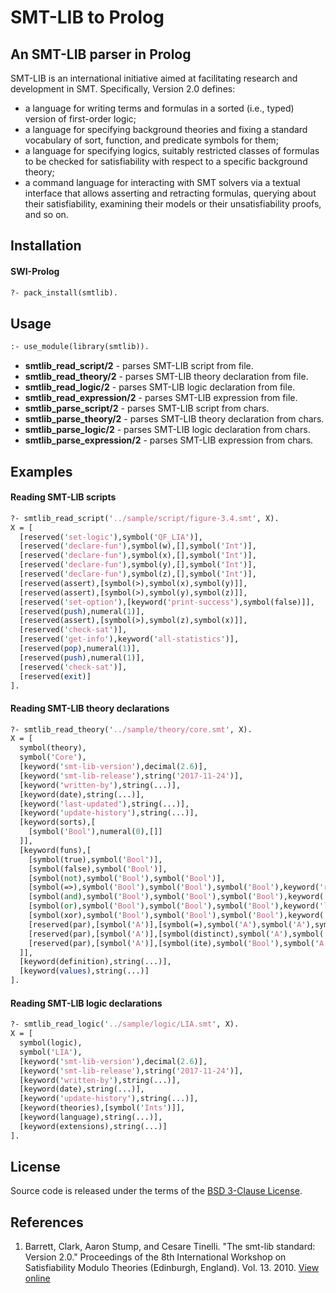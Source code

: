 # SMT-LIB to Prolog
## An SMT-LIB parser in Prolog

SMT-LIB is an international initiative aimed at facilitating research and development in SMT. Specifically, Version 2.0 defines:
- a language for writing terms and formulas in a sorted (i.e., typed) version of first-order logic;
- a language for specifying background theories and fixing a standard vocabulary of sort, function, and predicate symbols for them;
- a language for specifying logics, suitably restricted classes of formulas to be checked for satisfiability with respect to a specific background theory;
- a command language for interacting with SMT solvers via a textual interface that allows asserting and retracting formulas, querying about their satisfiability, examining their models or their unsatisfiability proofs, and so on.

## Installation

#### SWI-Prolog
```pl
?- pack_install(smtlib).
```

## Usage

```pl
:- use_module(library(smtlib)).
```

- **smtlib_read_script/2** - parses SMT-LIB script from file.
- **smtlib_read_theory/2** - parses SMT-LIB theory declaration from file.
- **smtlib_read_logic/2** - parses SMT-LIB logic declaration from file.
- **smtlib_read_expression/2** - parses SMT-LIB expression from file.
- **smtlib_parse_script/2** - parses SMT-LIB script from chars.
- **smtlib_parse_theory/2** - parses SMT-LIB theory declaration from chars.
- **smtlib_parse_logic/2** - parses SMT-LIB logic declaration from chars.
- **smtlib_parse_expression/2** - parses SMT-LIB expression from chars.

## Examples

#### Reading SMT-LIB scripts

```pl
?- smtlib_read_script('../sample/script/figure-3.4.smt', X).
X = [
  [reserved('set-logic'),symbol('QF_LIA')],
  [reserved('declare-fun'),symbol(w),[],symbol('Int')],
  [reserved('declare-fun'),symbol(x),[],symbol('Int')],
  [reserved('declare-fun'),symbol(y),[],symbol('Int')],
  [reserved('declare-fun'),symbol(z),[],symbol('Int')],
  [reserved(assert),[symbol(>),symbol(x),symbol(y)]],
  [reserved(assert),[symbol(>),symbol(y),symbol(z)]],
  [reserved('set-option'),[keyword('print-success'),symbol(false)]],
  [reserved(push),numeral(1)],
  [reserved(assert),[symbol(>),symbol(z),symbol(x)]],
  [reserved('check-sat')],
  [reserved('get-info'),keyword('all-statistics')],
  [reserved(pop),numeral(1)],
  [reserved(push),numeral(1)],
  [reserved('check-sat')],
  [reserved(exit)]
].
```

#### Reading SMT-LIB theory declarations

```pl
?- smtlib_read_theory('../sample/theory/core.smt', X).
X = [
  symbol(theory),
  symbol('Core'),
  [keyword('smt-lib-version'),decimal(2.6)],
  [keyword('smt-lib-release'),string('2017-11-24')],
  [keyword('written-by'),string(...)],
  [keyword(date),string(...)],
  [keyword('last-updated'),string(...)],
  [keyword('update-history'),string(...)],
  [keyword(sorts),[
    [symbol('Bool'),numeral(0),[]]
  ]],
  [keyword(funs),[
    [symbol(true),symbol('Bool')],
    [symbol(false),symbol('Bool')],
    [symbol(not),symbol('Bool'),symbol('Bool')],
    [symbol(=>),symbol('Bool'),symbol('Bool'),symbol('Bool'),keyword('right-assoc')],
    [symbol(and),symbol('Bool'),symbol('Bool'),symbol('Bool'),keyword('left-assoc')],
    [symbol(or),symbol('Bool'),symbol('Bool'),symbol('Bool'),keyword('left-assoc')],
    [symbol(xor),symbol('Bool'),symbol('Bool'),symbol('Bool'),keyword('left-assoc')],
    [reserved(par),[symbol('A')],[symbol(=),symbol('A'),symbol('A'),symbol('Bool'),keyword(chainable)]],
    [reserved(par),[symbol('A')],[symbol(distinct),symbol('A'),symbol('A'),symbol('Bool'),keyword(pairwise)]],
    [reserved(par),[symbol('A')],[symbol(ite),symbol('Bool'),symbol('A'),symbol('A'),symbol('A')]]
  ]],
  [keyword(definition),string(...)],
  [keyword(values),string(...)]
].
```

#### Reading SMT-LIB logic declarations

```pl
?- smtlib_read_logic('../sample/logic/LIA.smt', X).
X = [
  symbol(logic),
  symbol('LIA'),
  [keyword('smt-lib-version'),decimal(2.6)],
  [keyword('smt-lib-release'),string('2017-11-24')],
  [keyword('written-by'),string(...)],
  [keyword(date),string(...)],
  [keyword('update-history'),string(...)],
  [keyword(theories),[symbol('Ints')]],
  [keyword(language),string(...)],
  [keyword(extensions),string(...)]
].

```

## License

Source code is released under the terms of the [BSD 3-Clause License](LICENSE).

## References

1. Barrett, Clark, Aaron Stump, and Cesare Tinelli. "The smt-lib standard: Version 2.0." Proceedings of the 8th International Workshop on Satisfiability Modulo Theories (Edinburgh, England). Vol. 13. 2010. [View online](http://smtlib.cs.uiowa.edu/papers/smt-lib-reference-v2.0-r12.09.09.pdf)

